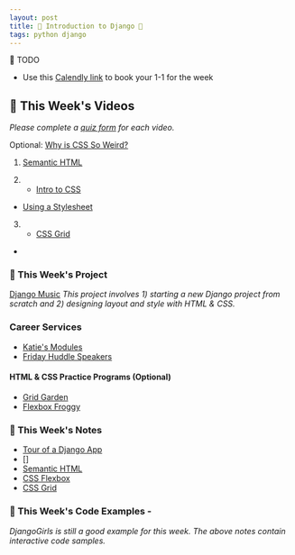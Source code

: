 ```yaml
---
layout: post
title: 🦄 Introduction to Django 🦄
tags: python django
---
```

📝 TODO
- Use this [Calendly link](https://calendly.com/rebecca-momentum/momentum-pt-1-1-w-rebecca) to book your 1-1 for the week

## 🎥 This Week's Videos
_Please complete a [quiz form](https://docs.google.com/forms/d/e/1FAIpQLSdH4S6pwLTddBqsIIUg9s4cDHymc8uewYKUOklbJOF2DycmPw/viewform?usp=sf_link) for each video._ 

Optional: [Why is CSS So Weird?](https://youtu.be/aHUtMbJw8iA)

1. [Semantic HTML](https://youtu.be/kGW8Al_cga4)

2. - [Intro to CSS](https://youtu.be/EP9QMdoXvXE)
- [Using a Stylesheet](https://youtu.be/VgBVKlpLqsE) 

3. - [CSS Grid](https://youtu.be/KOvGeFUHAC0https://youtu.be/r9kT-jm136Q)
- []()




### 🎯  This Week's Project
[Django Music](https://github.com/momentum-pt-team-2/django--music/blob/main/README.md)
_This project involves 1) starting a new Django project from scratch and 2) designing layout and style with HTML & CSS._

### Career Services
* [Katie's Modules](https://docs.google.com/document/d/11GLQox2UwiLJwgLAYysLUSrkX5zPVxXt47IpRRqD7eY/edit?usp=sharing)
* [Friday Huddle Speakers](https://docs.google.com/document/d/1M3ERM9RIhCGINO2Os0_fi3fAiG-xFppMFIyjgkm4tdM/edit?usp=sharing)


#### HTML & CSS Practice Programs (Optional)

* [Grid Garden](https://cssgridgarden.com/)
* [Flexbox Froggy](https://flexboxfroggy.com/)


### 📝 This Week's Notes
* [Tour of a Django App](https://github.com/momentum-pt-team-2/notes/blob/main/django-getting-started.md)
* []
* [Semantic HTML](https://www.codecademy.com/learn/learn-html/modules/learn-semantic-html/cheatsheet)
* [CSS Flexbox](https://youtu.be/aHUtMbJw8iA)
* [CSS Grid](https://css-tricks.com/snippets/css/complete-guide-grid/)

### 👾 This Week's Code Examples - 
_DjangoGirls is still a good example for this week. The above notes contain interactive code samples._



